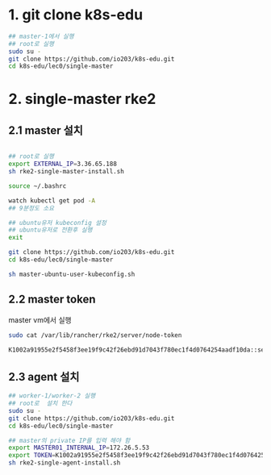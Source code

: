 # 1.  git clone k8s-edu
```bash
## master-1에서 실행
## root로 실행
sudo su -
git clone https://github.com/io203/k8s-edu.git
cd k8s-edu/lec0/single-master
```

# 2. single-master rke2

## 2.1 master 설치
```bash

## root로 실행  
export EXTERNAL_IP=3.36.65.188
sh rke2-single-master-install.sh

source ~/.bashrc

watch kubectl get pod -A
## 9분정도 소요

## ubuntu유저 kubeconfig 설정
## ubuntu유저로 전환후 실행
exit

git clone https://github.com/io203/k8s-edu.git
cd k8s-edu/lec0/single-master

sh master-ubuntu-user-kubeconfig.sh

```

## 2.2 master token  

master vm에서 실행  
```sh
sudo cat /var/lib/rancher/rke2/server/node-token

K1002a91955e2f5458f3ee19f9c42f26ebd91d7043f780ec1f4d0764254aadf10da::server:89801d0ac16330c2b9e12af0921a9941
```

## 2.3 agent 설치
```sh
## worker-1/worker-2 실행 
## root로  설치 한다 
sudo su -
git clone https://github.com/io203/k8s-edu.git
cd k8s-edu/lec0/single-master

## master의 private IP를 입력 해야 함 
export MASTER01_INTERNAL_IP=172.26.5.53
export TOKEN=K1002a91955e2f5458f3ee19f9c42f26ebd91d7043f780ec1f4d0764254aadf10da::server:89801d0ac16330c2b9e12af0921a9941
sh rke2-single-agent-install.sh
```

